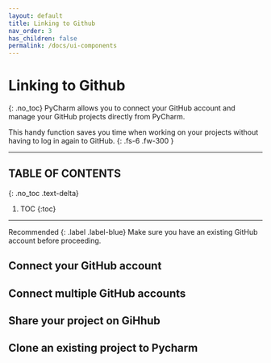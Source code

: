 ```yaml
---
layout: default
title: Linking to Github
nav_order: 3
has_children: false
permalink: /docs/ui-components
---
```


# Linking to Github
{: .no_toc}
PyCharm allows you to connect your GitHub account and manage your GitHub projects directly from PyCharm.

This handy function saves you time when working on your projects without having to log in again to GitHub.
{: .fs-6 .fw-300 }

---
## TABLE OF CONTENTS
{: .no_toc .text-delta}
1. TOC
{:toc}
---

Recommended
{: .label .label-blue} 
    Make sure you have an existing GitHub account before proceeding.

## Connect your GitHub account


## Connect multiple GitHub accounts


## Share your project on GiHhub


## Clone an existing project to Pycharm

